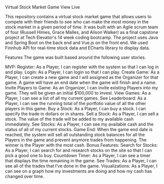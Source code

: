 Virtual Stock Market Game
View Live

This repository contains a virtual stock market game that allows users to compete with their friends to see who can make the most money in the stock market in a given period of time. It was built with an Agile scrum team of four (Russell Himes, Grace Malles, and Alison Walker) as a final capstone project at Tech Elevator's 14 week coding bootcamp. The project uses Java and Spring Boot on the back end and Vue.js on the front end. We used Finnhub API for real-time stock data and ECharts library to display data.

Features
The game was built based around the following user stories.

MVP:
Register: As a Player, I can register with the system so that I can log in and play.
Login: As a Player, I can login so that I can play.
Create Game: As a Player, I can create a new game and I will assigned as the Organizer for that game. A game will have an end date when the game will finish and a name.
Invite Players to Game: As an Organizer, I can invite existing Players into my game. They will be given an initial $100,000 to invest.
View Games: As a Player, I can see a list of all my current games.
See Leaderboard: As a Player, I can see the running total of the portfolio value of all the other players in this game.
Buy a Stock: As a Player, I can buy a stock. I can specify the trade in dollars or in shares.
Sell a Stock: As a Player, I can sell a stock. The value of the trade will be added to my available cash immediately.
See Stocks: As a Player, I can see my available cash and the status of all of my current stocks.
Game End: When the game end date is reached, the system will sell all outstanding stock balances for all the Players in the game and prevent anymore trades from happening. The winner is the Player with the most cash.
Bonus Features:
Search for Stocks: As a Player, I can search for and research stocks on the site so that I can pick a good one to buy.
Countdown Timer: As a Player, I can see a timer that displays the time remaining in the game.
See Trades: As a Player, I can see all of the trades that I’ve done in the game.
Visualizations: As a Player, I can see on a graph how my investments are doing and how my cash has changed over time.
